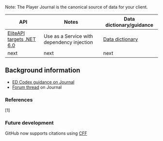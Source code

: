 Note: The Player Journal is the canonical source of data for your client. 

| API  | Notes | Data dictionary/guidance |
| ------------- | ------------- | ------------- |
| [EliteAPI targets .NET 6.0](https://github.com/Somfic/EliteAPI) | Use as a Service with dependency injection  | [Data dictionary](https://elite-journal.readthedocs.io/en/latest/)
| next  | next  | next |

## Background information
- [ED Codex guidance on Journal](https://edcodex.info/?m=doc) 
- [Forum thread](https://forums.frontier.co.uk/threads/journal-docs-for-odyssey-release.575010/page-4) on Journal


### References
<a id="1">[1]</a>

### Future development 
GitHub now supports citations using [CFF](https://citation-file-format.github.io/)
